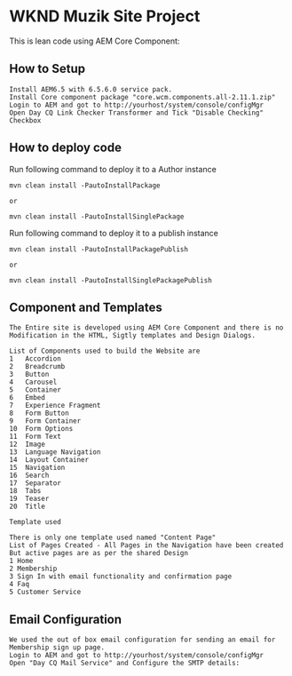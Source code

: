 # WKND Muzik Site Project

This is lean code using AEM Core Component:

## How to Setup 
	Install AEM6.5 with 6.5.6.0 service pack.
	Install Core component package "core.wcm.components.all-2.11.1.zip"
	Login to AEM and got to http://yourhost/system/console/configMgr
	Open Day CQ Link Checker Transformer and Tick "Disable Checking" Checkbox

## How to deploy code


Run following command to deploy it to a Author instance

    mvn clean install -PautoInstallPackage
	
	or
	
	mvn clean install -PautoInstallSinglePackage

   
Run following command to deploy it to a publish instance

    mvn clean install -PautoInstallPackagePublish
	
    or
	
	mvn clean install -PautoInstallSinglePackagePublish
	
	
## 	Component and Templates 
    The Entire site is developed using AEM Core Component and there is no Modification in the HTML, Sigtly templates and Design Dialogs.
	
	List of Components used to build the Website are
	1	Accordion
	2	Breadcrumb
	3	Button
	4	Carousel
	5	Container
	6	Embed
	7	Experience Fragment
	8	Form Button
	9	Form Container
	10	Form Options
	11	Form Text
	12	Image
	13	Language Navigation
	14	Layout Container
	15	Navigation
	16	Search 
	17	Separator
	18	Tabs
	19	Teaser
	20	Title
	
	Template used 
	
	There is only one template used named "Content Page"
	List of Pages Created - All Pages in the Navigation have been created But active pages are as per the shared Design
	1 Home
	2 Membership
	3 Sign In with email functionality and confirmation page
    4 Faq 
	5 Customer Service	
	
	
## 	Email Configuration 	
	We used the out of box email configuration for sending an email for Membership sign up page. 
    Login to AEM and got to http://yourhost/system/console/configMgr
	Open "Day CQ Mail Service" and Configure the SMTP details:
	
